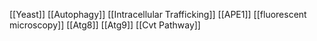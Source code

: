 [[Yeast]]
[[Autophagy]]
[[Intracellular Trafficking]]
[[APE1]]
[[fluorescent microscopy]]
[[Atg8]]
[[Atg9]]
[[Cvt Pathway]]
